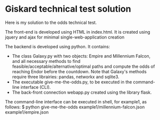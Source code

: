 # Giskard technical test solution
Here is my solution to the odds technical test.

  The front-end is developed using HTML in index.html. It is created using jquery and ajax for minimal single-web-application creation
  
  The backend is developed using python. It contains:
  - The class Galaxy.py with two objects: Empire and Millennium Falcon, and all necessary methods to find feasible/acceptable/alternative/optimal paths and compute the odds of reaching Endor before the countdown. Note that Galaxy's methods require three librairies: pandas, networkx and sqlite3.
  - The executable give-me-the-odds.py, to be executed in the command-line interface (CLI).
  - The back-front connection webapp.py created using the library flask.
  
  
  The command-line interface can be executed in shell, for example1, as follows:
  $ python give-me-the-odds example1/millennium-falcon.json example1/empire.json



